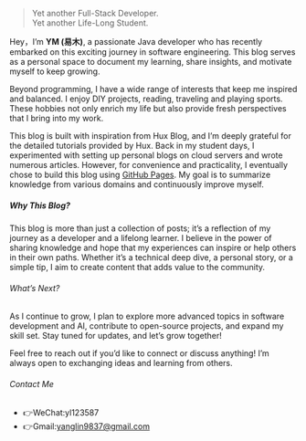   
>Yet another Full-Stack Developer.<br>
>Yet another Life-Long Student.

Hey，I’m **YM (易木)**, a passionate Java developer who has recently embarked on this exciting journey in software engineering. This blog serves as a personal space to document my learning, share insights, and motivate myself to keep growing.

Beyond programming, I have a wide range of interests that keep me inspired and balanced. I enjoy DIY projects, reading, traveling and playing sports. These hobbies not only enrich my life but also provide fresh perspectives that I bring into my work.

This blog is built with inspiration from Hux Blog, and I’m deeply grateful for the detailed tutorials provided by Hux. Back in my student days, I experimented with setting up personal blogs on cloud servers and wrote numerous articles. However, for convenience and practicality, I eventually chose to build this blog using [GitHub Pages](https://pages.github.com/). My goal is to summarize knowledge from various domains and continuously improve myself.

##### Why This Blog?

This blog is more than just a collection of posts; it’s a reflection of my journey as a developer and a lifelong learner. I believe in the power of sharing knowledge and hope that my experiences can inspire or help others in their own paths. Whether it’s a technical deep dive, a personal story, or a simple tip, I aim to create content that adds value to the community.

###### What’s Next?

As I continue to grow, I plan to explore more advanced topics in software development and AI, contribute to open-source projects, and expand my skill set. Stay tuned for updates, and let’s grow together!

Feel free to reach out if you’d like to connect or discuss anything! I’m always open to exchanging ideas and learning from others.

###### Contact Me

- 👉WeChat:yl123587
- 👉Gmail:yanglin9837@gmail.com